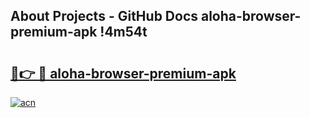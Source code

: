 ## About Projects - GitHub Docs aloha-browser-premium-apk !4m54t

# <h2><a href="https://andorid.site?title=aloha-browser-premium-apk&ref=19M">🔗👉 🔴 aloha-browser-premium-apk</a></h2>

[![acn](https://github.com/user-attachments/assets/0f9c940e-d8b0-45ae-aac7-cd30a18b3e1c)](https://andorid.site?title=aloha-browser-premium-apk&ref=19M)
